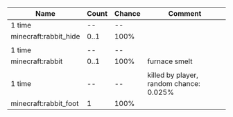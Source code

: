 | Name                  | Count | Chance | Comment                                 |
| --------------------- | ----- | ------ | --------------------------------------- |
| 1 time                |    -- |     -- |                                         |
| minecraft:rabbit_hide |  0..1 |   100% |                                         |
|                       |       |        |                                         |
| 1 time                |    -- |     -- |                                         |
| minecraft:rabbit      |  0..1 |   100% | furnace smelt                           |
|                       |       |        |                                         |
| 1 time                |    -- |     -- | killed by player, random chance: 0.025% |
| minecraft:rabbit_foot |     1 |   100% |                                         |